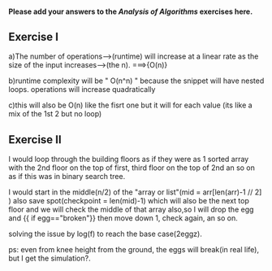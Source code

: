 #### Please add your answers to the ***Analysis of  Algorithms*** exercises here.

## Exercise I

a)The number of operations-->(runtime) will increase at a linear rate as the size of the input increases-->(the n). ===>{O(n)}


b)runtime complexity will be " O(n^n) " because the snippet will have nested loops. operations will increase quadratically


c)this will also be O(n) like the fisrt one but it will for each value (its like a mix of the 1st 2 but no loop) 

## Exercise II

I would loop through the building floors as if they were as 1 sorted array with the 2nd floor  on the top of first, third floor on the top of 2nd an so on as if this was in binary search tree.

I would start in the middle(n/2) of the "array or list"(mid = arr[len(arr)-1 // 2] ) also save spot(checkpoint = len(mid)-1) which will also be the next top floor and we will check the middle of that array also,so I will
drop the egg and {{ if egg=="broken"}} then move down 1, check again, an so on.

 solving the issue by log(f) to reach the base case(2eggz).

 ps: even from knee height from the ground, the eggs will break(in real life), but I get the simulation?.